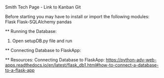 Smith Tech Page - Link to Kanban Git

Before starting you may have to install or import the following modules:
   Flask 
   Flask-SQLAlchemy
   pandas
   
** Running the Database:
  1. Open setupDB.py file and run
  
** Connecting Database to FlaskApp: 


** Resources:
   Connecting Database to FlaskApp:
      https://python-adv-web-apps.readthedocs.io/en/latest/flask_db1.html#how-to-connect-a-database-to-a-flask-app
